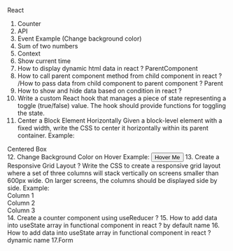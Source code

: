 React
1. Counter
2. API
3. Event Example (Change background color)
4. Sum of two numbers
5. Context
6. Show current time
7. How to display dynamic html data in react ? ParentComponent
8.  How to call parent component method from child component in react ? /How to pass data from child component to parent component ? Parent
9. How to show and hide data based on condition in react ?
10. Write a custom React hook that manages a piece of state representing a toggle (true/false) value. The hook should provide functions for toggling the state.
11. Center a Block Element Horizontally
Given a block-level element with a fixed width, write the CSS to center it horizontally within its parent container.
Example:
<div class="container"> 
  <div class="box">Centered Box</div> 
</div>
12.  Change Background Color on Hover
Example:
<button class="hover-button">Hover Me</button>
13. Create a Responsive Grid Layout ?
Write the CSS to create a responsive grid layout where a set of three columns will stack vertically on screens smaller than 600px wide. On larger screens, the columns should be displayed side by side.
Example:
<div class="container"> 
  <div class="column">Column 1</div> 
  <div class="column">Column 2</div> 
  <div class="column">Column 3</div>
</div>
14. Create a counter component using useReducer ?
15. How to add data into useState array in functional component in react ? by default name
16. How to add data into useState array in functional component in react ? dynamic name
17.Form